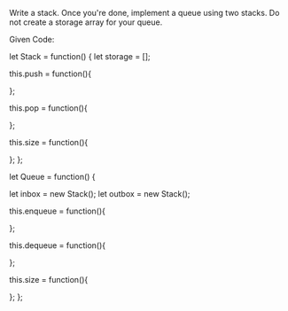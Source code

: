 Write a stack. Once you're done, implement a queue using two stacks. Do not create a storage array for your queue.

Given Code:

let Stack = function() {
  let storage = [];

  this.push = function(){

  };

  this.pop = function(){

  };

  this.size = function(){

  };
};

let Queue = function() {

  let inbox = new Stack();
  let outbox = new Stack();

  this.enqueue = function(){

  };

  this.dequeue = function(){

  };

  this.size = function(){

  };
};